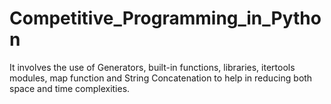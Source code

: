 # Competitive_Programming_in_Python
It involves the use of Generators,  built-in functions, libraries,  itertools  modules, map function and String Concatenation to help in reducing both space and time complexities.
